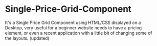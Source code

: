 # Single-Price-Grid-Component
It's a Single Price Grid Component using HTML/CSS displayed on a Desktop, very useful for a beginner website needs to have a pricing element, or even a recent application with a little bit of changing some of the layouts. (updated)
